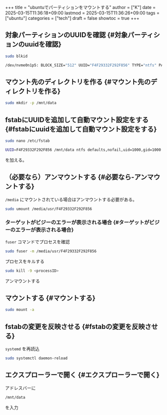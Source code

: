 +++
title = "ubuntuでパーティションをマウントする"
author = ["K"]
date = 2025-03-15T11:36:18+09:00
lastmod = 2025-03-15T11:36:26+09:00
tags = ["ubuntu"]
categories = ["tech"]
draft = false
showtoc = true
+++

## 対象パーティションのUUIDを確認 {#対象パーティションのuuidを確認}

```bash
sudo blkid
```

```bash
/dev/nvme0n1p5: BLOCK_SIZE="512" UUID="F4F29332F292F856" TYPE="ntfs" PARTLABEL="Basic data partition" PARTUUID="844fb654-a7bf-44dd-affe-7fc5286b4b59"
```


## マウント先のディレクトリを作る {#マウント先のディレクトリを作る}

```bash
sudo mkdir -p /mnt/data
```


## fstabにUUIDを追加して自動マウント設定をする {#fstabにuuidを追加して自動マウント設定をする}

```bash
sudo nano /etc/fstab
```

```bash
UUID=F4F29332F292F856 /mnt/data ntfs defaults,nofail,uid=1000,gid=1000 0 0
```

を加える。


## （必要なら）アンマウントする {#必要なら-アンマウントする}

`/media` にマウントされている場合はアンマウントする必要がある。

```bash
sudo umount /media/usr/F4F29332F292F856
```


### ターゲットがビジーのエラーが表示される場合 {#ターゲットがビジーのエラーが表示される場合}

`fuser` コマンドでプロセスを確認

```bash
sudo fuser -m /media/usr/F4F29332F292F856
```

プロセスをキルする

```bash
sudo kill -9 <processID>
```

アンマウントする


## マウントする {#マウントする}

```sh
sudo mount -a
```


## fstabの変更を反映させる {#fstabの変更を反映させる}

`systemd` を再読込

```bash
sudo systemctl daemon-reload
```


## エクスプローラーで開く {#エクスプローラーで開く}

アドレスバーに

```bash
/mnt/data
```

を入力
